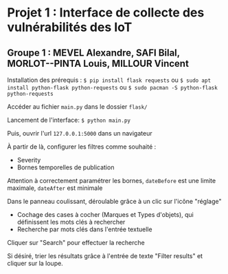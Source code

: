 # Projet 1 : Interface de collecte des vulnérabilités des IoT
## Groupe 1 : MEVEL Alexandre, SAFI Bilal, MORLOT--PINTA Louis, MILLOUR Vincent

Installation des prérequis : 
```$ pip install flask requests```
ou 
```$ sudo apt install python-flask python-requests```
ou 
```$ sudo pacman -S python-flask python-requests```

Accéder au fichier `main.py` dans le dossier `flask/`

Lancement de l'interface: 
```$ python main.py```

Puis, ouvrir l'url `127.0.0.1:5000` dans un navigateur

À partir de là, configurer les filtres comme souhaité :
- Severity
- Bornes temporelles de publication

Attention à correctement paramétrer les bornes, `dateBefore` est une limite maximale, `dateAfter` est minimale

Dans le panneau coulissant, déroulable grâce à un clic sur l'icône "réglage"
- Cochage des cases à cocher (Marques et Types d'objets), qui définissent les mots clés à rechercher 
- Recherche par mots clés dans l'entrée textuelle

Cliquer sur "Search" pour effectuer la recherche

Si désiré, trier les résultats grâce à l'entrée de texte "Filter results" et cliquer sur la loupe.